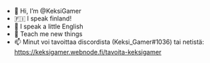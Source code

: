 - 👋 Hi, I’m @KeksiGamer
- 🇫🇮 I speak finland!
- 🌱 I speak a little English
- 💞️ Teach me new things
- 📫 Minut voi tavoittaa discordista (Keksi_Gamer#1036) tai netistä: https://keksigamer.webnode.fi/tavoita-keksigamer

<!---
KeksiGamer/KeksiGamer is a ✨ special ✨ repository because its `README.md` (this file) appears on your GitHub profile.
You can click the Preview link to take a look at your changes.
--->
